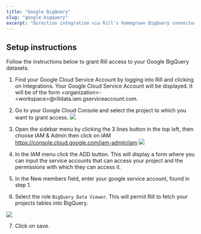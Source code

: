 ```yaml
---
title: "Google BigQuery"
slug: "google-bigquery"
excerpt: "Direction integration via Rill's homegrown BigQuery connector"
---
```


## Setup instructions
Follow the instructions below to grant Rill access to your Google BigQuery datasets.

1. Find your Google Cloud Service Account by logging into Rill and clicking on Integrations. Your Google Cloud Service Account will be displayed. It will be of the form <organization\>-\<workspace\>@rilldata.iam.gserviceaccount.com. 

2. Go to your Google Cloud Console and select the project to which you want to grant access.
![](https://images.contentful.com/ve6smfzbifwz/4KskMcw6t4az7qdW5i9YDa/7c8fe66bdd9b02864ffd878a29031ac8/2c3627e-Project_selector.png)

3. Open the sidebar menu by clicking the 3 lines button in the top left, then choose IAM & Admin then click on IAM https://console.cloud.google.com/iam-admin/iam 
![](https://images.contentful.com/ve6smfzbifwz/5lkiJLFKP9i0mNJGVcEJpQ/f78c764249c43db1da358df842f3ef0e/8efbbf9-IAM.png)

4. In the IAM menu click the ADD button. This will display a form where you can input the service accounts that can access your project and the permissions with which they can access it.

5. In the New members field, enter your google service account, found in step 1.  

6. Select the role `BigQuery Data Viewer`. This will permit Rill to fetch your projects tables into BigQuery. 
  
  ![](https://images.contentful.com/ve6smfzbifwz/41T3D34qZmZEzFf91mhKo1/013b627be97a308698e04f50a9dccfef/be5a511-Screen_Shot_2020-10-20_at_7.10.46_PM.png)

7. Click on save.